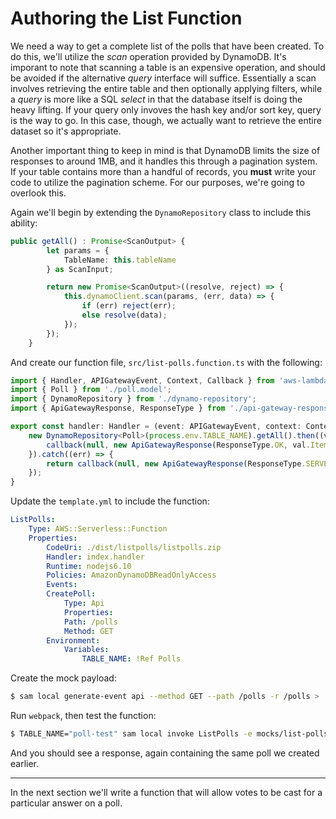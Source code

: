 # Authoring the List Function
We need a way to get a complete list of the polls that have been created.  To do this, we'll utilize the *scan* operation provided by DynamoDB.  It's imporant to note that scanning a table is an expensive operation, and should be avoided if the alternative *query* interface will suffice.  Essentially a scan involves retrieving the entire table and then optionally applying filters, while a *query* is more like a SQL *select* in that the database itself is doing the heavy lifting.  If your query only invoves the hash key and/or sort key, query is the way to go.  In this case, though, we actually want to retrieve the entire dataset so it's appropriate.  

Another important thing to keep in mind is that DynamoDB limits the size of responses to around 1MB, and it handles this through a pagination system.  If your table contains more than a handful of records, you **must** write your code to utilize the pagination scheme.  For our purposes, we're going to overlook this.

Again we'll begin by extending the `DynamoRepository` class to include this ability:
```typescript
public getAll() : Promise<ScanOutput> {
        let params = {
            TableName: this.tableName
        } as ScanInput;

        return new Promise<ScanOutput>((resolve, reject) => {
            this.dynamoClient.scan(params, (err, data) => {
                if (err) reject(err);
                else resolve(data);
            });
        });
    }
```
And create our function file, `src/list-polls.function.ts` with the following:
```typescript
import { Handler, APIGatewayEvent, Context, Callback } from 'aws-lambda';
import { Poll } from './poll.model';
import { DynamoRepository } from './dynamo-repository';
import { ApiGatewayResponse, ResponseType } from './api-gateway-response';

export const handler: Handler = (event: APIGatewayEvent, context: Context, callback?: Callback) => {    
    new DynamoRepository<Poll>(process.env.TABLE_NAME).getAll().then((val) => {
        callback(null, new ApiGatewayResponse(ResponseType.OK, val.Items));
    }).catch((err) => {
        return callback(null, new ApiGatewayResponse(ResponseType.SERVER_ERROR, { status: false, error: err }));
    });
}
```
Update the `template.yml` to include the function:
```yaml
ListPolls:
    Type: AWS::Serverless::Function
    Properties:
        CodeUri: ./dist/listpolls/listpolls.zip
        Handler: index.handler
        Runtime: nodejs6.10
        Policies: AmazonDynamoDBReadOnlyAccess
        Events:
        CreatePoll:
            Type: Api
            Properties:
            Path: /polls
            Method: GET
        Environment:
            Variables:
                TABLE_NAME: !Ref Polls
```
Create the mock payload:
```bash
$ sam local generate-event api --method GET --path /polls -r /polls > ./mocks/list-polls.json
```
Run `webpack`, then test the function:
```bash
$ TABLE_NAME="poll-test" sam local invoke ListPolls -e mocks/list-polls.json
```
And you should see a response, again containing the same poll we created earlier.

---

In the next section we'll write a function that will allow votes to be cast for a particular answer on a poll.
